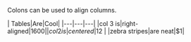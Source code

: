Colons can be used to align columns.

| Tables|Are|Cool|
|*---*|*---*|*---*|
|col 3 is|right-aligned|$1600|
|col 2 is|centered|$12 |
|zebra stripes|are neat|$1|
